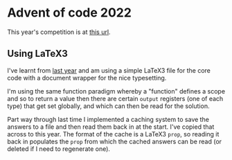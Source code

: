 # Advent of code 2022

This year's competition is at [this
url](https://adventofcode.com/2022).

## Using LaTeX3

I've learnt from [last
year](https://github.com/loopspace/Advent-of-Code-2021) and am using a
simple LaTeX3 file for the core code with a document wrapper for the
nice typesetting.

I'm using the same function paradigm whereby a "function" defines a
scope and so to return a value then there are certain `output`
registers (one of each type) that get set globally, and which can then
be read for the solution.

Part way through last time I implemented a caching system to save the
answers to a file and then read them back in at the start.
I've copied that across to this year.
The format of the cache is a LaTeX3 `prop`, so reading it back in
populates the `prop` from which the cached answers can be read (or
deleted if I need to regenerate one).
